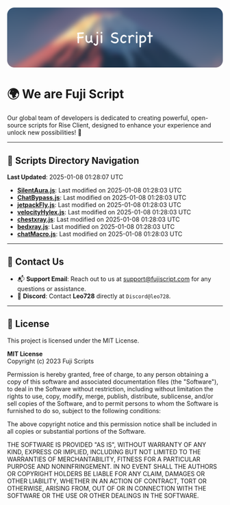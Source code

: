 ![Banner](.github/b.webp)

# 🌍 **We are Fuji Script**

Our global team of developers is dedicated to creating powerful, open-source scripts for Rise Client, designed to enhance your experience and unlock new possibilities! 🌟

---
<!-- SCRIPTS_NAVIGATION_START -->
## 📂 **Scripts Directory Navigation**

**Last Updated**: 2025-01-08 01:28:07 UTC

- **[SilentAura.js](scripts/SilentAura.js)**: Last modified on 2025-01-08 01:28:03 UTC
- **[ChatBypass.js](scripts/ChatBypass.js)**: Last modified on 2025-01-08 01:28:03 UTC
- **[jetpackFly.js](scripts/jetpackFly.js)**: Last modified on 2025-01-08 01:28:03 UTC
- **[velocityHylex.js](scripts/velocityHylex.js)**: Last modified on 2025-01-08 01:28:03 UTC
- **[chestxray.js](scripts/chestxray.js)**: Last modified on 2025-01-08 01:28:03 UTC
- **[bedxray.js](scripts/bedxray.js)**: Last modified on 2025-01-08 01:28:03 UTC
- **[chatMacro.js](scripts/chatMacro.js)**: Last modified on 2025-01-08 01:28:03 UTC

<!-- SCRIPTS_NAVIGATION_END -->

---

## 💬 **Contact Us**  
- 📬 **Support Email**: Reach out to us at [support@fujiscript.com](mailto:support@fujiscript.com) for any questions or assistance.  
- 💬 **Discord**: Contact **Leo728** directly at `Discord@leo728`.

---

## 📜 **License**

This project is licensed under the MIT License.  

**MIT License**  
Copyright (c) 2023 Fuji Scripts  

Permission is hereby granted, free of charge, to any person obtaining a copy of this software and associated documentation files (the "Software"), to deal in the Software without restriction, including without limitation the rights to use, copy, modify, merge, publish, distribute, sublicense, and/or sell copies of the Software, and to permit persons to whom the Software is furnished to do so, subject to the following conditions:  

The above copyright notice and this permission notice shall be included in all copies or substantial portions of the Software.  

THE SOFTWARE IS PROVIDED "AS IS", WITHOUT WARRANTY OF ANY KIND, EXPRESS OR IMPLIED, INCLUDING BUT NOT LIMITED TO THE WARRANTIES OF MERCHANTABILITY, FITNESS FOR A PARTICULAR PURPOSE AND NONINFRINGEMENT. IN NO EVENT SHALL THE AUTHORS OR COPYRIGHT HOLDERS BE LIABLE FOR ANY CLAIM, DAMAGES OR OTHER LIABILITY, WHETHER IN AN ACTION OF CONTRACT, TORT OR OTHERWISE, ARISING FROM, OUT OF OR IN CONNECTION WITH THE SOFTWARE OR THE USE OR OTHER DEALINGS IN THE SOFTWARE.  
